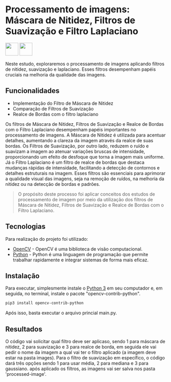 # Processamento de imagens: Máscara de Nitidez, Filtros de Suavização e Filtro Laplaciano
<img loading="lazy" src="https://cdn.jsdelivr.net/gh/devicons/devicon@latest/icons/python/python-original-wordmark.svg" width="40" height="40"/> <img loading="lazy" src="https://cdn.jsdelivr.net/gh/devicons/devicon@latest/icons/opencv/opencv-original-wordmark.svg" width="40" height="40"/>
          
Neste estudo, exploraremos o processamento de imagens aplicando filtros de nitidez, suavização e laplaciano. Esses filtros desempenham papéis cruciais na melhoria da qualidade das imagens.

## Funcionalidades

- Implementação do Filtro de Máscara de Nitidez
- Comparação de Filtros de Suavização
- Realce de Bordas com o filtro laplaciano

Os filtros de Máscara de Nitidez, Filtros de Suavização e Realce de Bordas com o Filtro Laplaciano desempenham papéis importantes no processamento de imagens. A Máscara de Nitidez é utilizada para acentuar detalhes, aumentando a clareza da imagem através da realce de suas bordas. Os Filtros de Suavização, por outro lado, reduzem o ruído e suavizam a imagem ao atenuar variações bruscas de intensidade, proporcionando um efeito de desfoque que torna a imagem mais uniforme. Já o Filtro Laplaciano é um filtro de realce de bordas que destaca mudanças rápidas de intensidade, facilitando a detecção de contornos e detalhes estruturais na imagem. Esses filtros são essenciais para aprimorar a qualidade visual das imagens, seja na remoção de ruídos, na melhoria da nitidez ou na detecção de bordas e padrões.

>O propósito deste processo foi aplicar conceitos dos estudos de processamento 
>de imagem por meio da utilização dos filtros de Máscara de Nitidez, 
>Filtros de Suavização e Realce de Bordas com o Filtro Laplaciano.

## Tecnologias

Para realização do projeto foi utilizado:

- [OpenCV](https://opencv.org) - OpenCV é uma biblioteca de visão computacional.
- [Python](https://www.python.org) - Python é uma linguagem de programação que permite trabalhar rapidamente e integrar sistemas de forma mais eficaz.

## Instalação

Para executar, simplesmente instale o [Python 3](https://www.python.org) em seu computador e, em seguida, no terminal, instale o pacote "opencv-contrib-python".

```sh
pip3 install opencv-contrib-python
```
Após isso, basta executar o arquivo princial main.py.

## Resultados

O código vai solicitar qual filtro deve ser aplicaso, sendo 1 para máscara de nitidez, 2 para suavização e 3 para realce de borda, em seguida ele vai pedir o nome da imagem a qual vai ter o filtro aplicado (a imagem deve estar na pasta images). Para o filtro de suavização em específico, o código dará três opções sendo 1 para usar média, 2 para mediana e 3 para gaussiano. após aplicado os filtros, as imagens vai ser salva nos pasta 'processed-image'.

